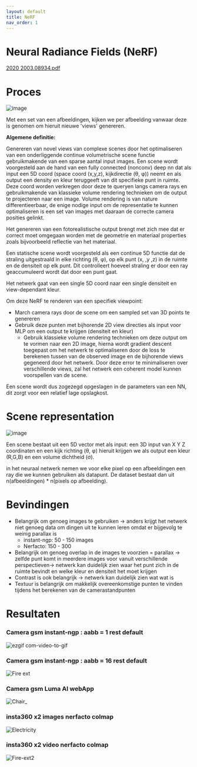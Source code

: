 ```yaml
---
layout: default
title: NeRF
nav_order: 1
---
```



# Neural Radiance Fields (NeRF)



[2020 2003.08934.pdf](https://github.com/StijnWillemen/Stage/files/10673519/2020.2003.08934.pdf)

# Proces

![image](https://user-images.githubusercontent.com/60694521/217211536-bcdf5d65-4d66-4498-a5c4-f2aa7da613aa.png)

Met een set van een afbeeldingen, kijken we per afbeelding vanwaar deze is genomen om hieruit nieuwe 'views' genereren.

**Algemene definitie:** 

Genereren van novel views van complexe scenes door het optimaliseren van een onderliggende continue volumetrische scene functie gebruikmakende van een sparse aantal input images. Een scene wordt voorgesteld aan de hand van een fully connected (nonconv) deep nn dat als input een 5D coord (space coord (x,y,z), kijkdirectie (θ, φ)) neemt en als output een density en kleur teruggeeft van dit specifieke punt in ruimte. Deze coord worden verkregen door deze te queryen langs camera rays en gebruikmakende van klassieke volume rendering technieken om de output te projecteren naar een image. Volume rendering is van nature differentieerbaar, de enige nodige input om de representatie te kunnen optimaliseren is een set van images met daaraan de correcte camera posities gelinkt. 

Het genereren van een fotorealistische output brengt met zich mee dat er correct moet omgegaan worden met de geometrie en materiaal properties zoals bijvoorbeeld reflectie van het materiaal. 

Een statische scene wordt voorgesteld als een continue 5D functie dat de straling uitgestraald in elke richting (θ, φ), op elk punt (x, ,y ,z) in de ruimte en de densiteit op elk punt. Dit controlleert hoeveel straling er door een ray geaccumuleerd wordt dat door een punt gaat.

Het netwerk gaat van een single 5D coord naar een single densiteit en view-dependant kleur.

Om deze NeRF te renderen van een specifiek viewpoint:

- March camera rays door de scene om een sampled set van 3D points te genereren
- Gebruik deze punten met bijhorende 2D view directies als input voor MLP om een output te krijgen (densiteit en kleur)
    - Gebruik klassieke volume rendering technieken om deze output om te vormen naar een 2D image, hierna wordt gradient descent toegepast om het netwerk te optimaliseren door de loss te berekenen tussen van de observed image en de bijhorende views gegeneerd door het netwerk. Door deze error te minimaliseren over verschillende views, zal het netwerk een coherent model kunnen voorspellen van de scene.

Een scene wordt dus zogezegd opgeslagen in de parameters van een NN, dit zorgt voor een relatief lage opslagkost.

# Scene representation

![image](https://user-images.githubusercontent.com/60694521/217211985-c9038f55-95fd-4bc0-b913-a241d5e4a28f.png)

Een scene bestaat uit een 5D vector met als input: een 3D input van X Y Z coordinaten en een kijk richting (θ, φ) hieruit krijgen we als output
een kleur (R,G,B) en een volume dichtheid (σ).

in het neuraal netwerk nemen we voor elke pixel op een afbeeldingen een ray die we kunnen gebruiken als datapunt. De dataset bestaat dan uit 
n(afbeeldingen) * n(pixels op afbeelding).

# Bevindingen

- Belangrijk om genoeg images te gebruiken → anders krijgt het netwerk niet genoeg data om dingen uit te kunnen leren omdat er bijgevolg te weinig parallax is
    - instant-ngp: 50 - 150 images
    - Nerfacto: 150 - 300
- Belangrijk om genoeg overlap in de images te voorzien = parallax → zelfde punt komt in meerdere images voor vanuit verschillende perspectieven→ netwerk kan duidelijk zien waar het punt zich in de ruimte bevindt en welke kleur en densiteit het moet krijgen
- Contrast is ook belangrijk → netwerk kan duidelijk zien wat wat is
- Textuur is belangrijk om makkelijk overeenkomstige punten te vinden tijdens het berekenen van de camerastandpunten
# Resultaten
### Camera gsm instant-ngp : aabb = 1 rest default
![ezgif com-video-to-gif](https://user-images.githubusercontent.com/60694521/217826097-368a003f-4d26-4ecb-af9c-02ec42aee414.gif) 

### Camera gsm instant-ngp : aabb = 16 rest default
![Fire ext](../images/gif_fire_ext.gif)

### Camera gsm Luma AI webApp
![Chair_](../images/chair_luma.gif)

### insta360 x2 images nerfacto colmap

![Electricity](../images/electricity-gif.gif)

### insta360 x2 video nerfacto colmap

![Fire-ext2](../images/fire-ext_nerfstudio_vid-gif.gif)

